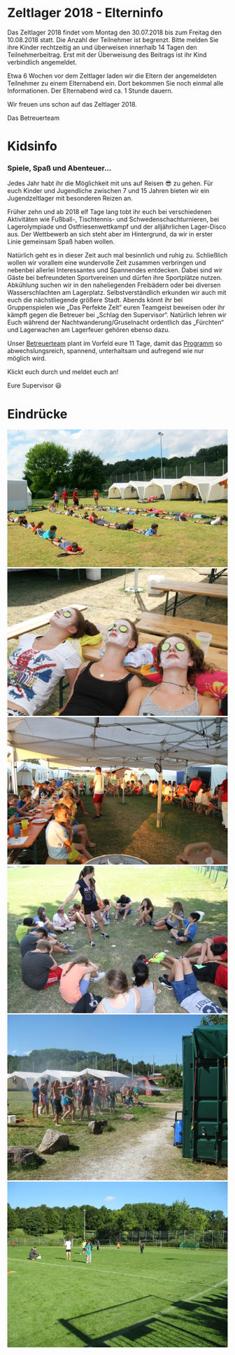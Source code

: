 # Zeltlager 2018 - Elterninfo

Das Zeltlager 2018 findet vom Montag den 30.07.2018 bis zum Freitag den
10.08.2018 statt. Die Anzahl der Teilnehmer ist begrenzt. Bitte melden
Sie ihre Kinder rechtzeitig an und überweisen innerhalb 14 Tagen den
Teilnehmerbeitrag. Erst mit der Überweisung des Beitrags ist ihr Kind
verbindlich angemeldet.

Etwa 6 Wochen vor dem Zeltlager laden wir die Eltern der angemeldeten
Teilnehmer zu einem Elternabend ein. Dort bekommen Sie noch einmal alle
Informationen. Der Elternabend wird ca. 1 Stunde dauern.

Wir freuen uns schon auf das Zeltlager 2018.

Das Betreuerteam

# Kidsinfo

### Spiele, Spaß und Abenteuer…

Jedes Jahr habt ihr die Möglichkeit mit uns auf Reisen 😎 zu gehen. Für
euch Kinder und Jugendliche zwischen 7 und 15 Jahren bieten wir ein
Jugendzeltlager mit besonderen Reizen an.

Früher zehn und ab 2018 elf Tage lang tobt ihr euch bei verschiedenen
Aktivitäten wie Fußball-, Tischtennis- und Schwedenschachturnieren, bei
Lagerolympiade und Ostfriesenwettkampf und der alljährlichen Lager-Disco
aus. Der Wettbewerb an sich steht aber im Hintergrund, da wir in erster
Linie gemeinsam Spaß haben wollen.

Natürlich geht es in dieser Zeit auch mal besinnlich und ruhig zu.
Schließlich wollen wir vorallem eine wundervolle Zeit zusammen verbringen
und nebenbei allerlei Interessantes und Spannendes entdecken. Dabei sind
wir Gäste bei befreundeten Sportvereinen und dürfen ihre Sportplätze
nutzen. Abkühlung suchen wir in den naheliegenden Freibädern oder bei
diversen Wasserschlachten am Lagerplatz. Selbstverständlich erkunden wir
auch mit euch die nächstliegende größere Stadt. Abends könnt ihr bei
Gruppenspielen wie „Das Perfekte Zelt“ euren Teamgeist beweisen oder ihr
kämpft gegen die Betreuer bei „Schlag den Supervisor“. Natürlich lehren
wir Euch während der Nachtwanderung/Gruselnacht ordentlich das
„Fürchten“ und Lagerwachen am Lagerfeuer gehören ebenso dazu.

Unser [Betreuerteam](team) plant im Vorfeld eure 11 Tage, damit das
[Programm](programm) so abwechslungsreich, spannend, unterhaltsam
und aufregend wie nur möglich wird.

Klickt euch durch und meldet euch an!

Eure Supervisor 😃


# Eindrücke

<div class="row">
    <div class="col">
        <img src="/static/img/programm/SpieleSonne.jpg" alt="Menschenketten in der Sonne">
    </div>
    <div class="col">
        <img src="/static/img/programm/SpieleWellness.jpg" alt="Masken beim Wellness">
    </div>
</div>

<div class="row">
    <div class="col">
        <img src="/static/img/programm/SpieleUeabend.jpg" alt="Ü-Abend">
    </div>
    <div class="col">
        <img src="/static/img/programm/SpieleSchatten.jpg" alt="Werwolf im Schatten">
    </div>
</div>

<div class="row">
    <div class="col">
        <img src="/static/img/programm/SpieleWasser.jpg" alt="Wasserspiele zur Abkühlung an einem heißen Tag">
    </div>
    <div class="col">
        <img src="/static/img/programm/SpieleFussballplatz.jpg" alt="Fußball">
    </div>
</div>
